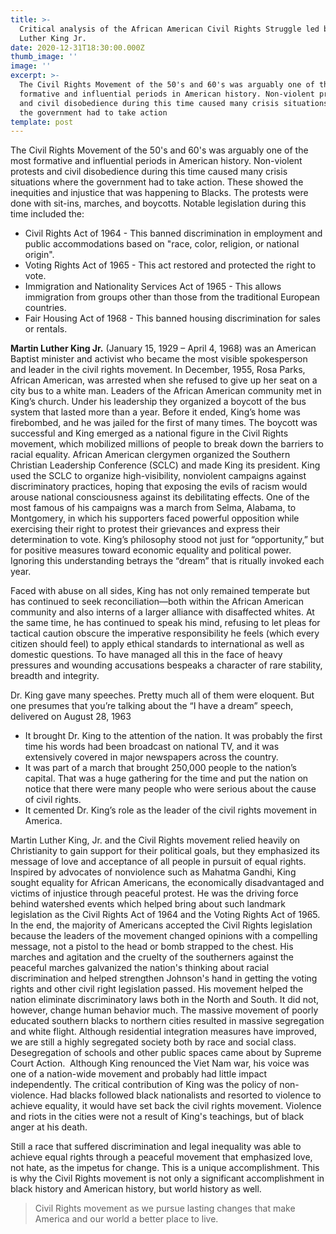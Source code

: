 ```yaml
---
title: >-
  Critical analysis of the African American Civil Rights Struggle led by Martin
  Luther King Jr.
date: 2020-12-31T18:30:00.000Z
thumb_image: ''
image: ''
excerpt: >-
  The Civil Rights Movement of the 50's and 60's was arguably one of the most
  formative and influential periods in American history. Non-violent protests
  and civil disobedience during this time caused many crisis situations where
  the government had to take action
template: post
---
```

The Civil Rights Movement of the 50's and 60's was arguably one of the most formative and influential periods in American history. Non-violent protests and civil disobedience during this time caused many crisis situations where the government had to take action. These showed
the inequities and injustice that was happening to Blacks. The protests were done with sit-ins,
marches, and boycotts. Notable legislation during this time included the:

* Civil Rights Act of 1964 - This banned discrimination in employment and public accommodations based on "race, color, religion, or national origin".
* Voting Rights Act of 1965 - This act restored and protected the right to vote.
* Immigration and Nationality Services Act of 1965 - This allows immigration from groups other than those from the traditional European countries.
* Fair Housing Act of 1968 - This banned housing discrimination for sales or rentals.

**Martin Luther King Jr.** (January 15, 1929 – April 4, 1968) was an American Baptist minister and activist who became the most visible spokesperson and leader in the civil rights movement. In December, 1955, Rosa Parks, African American, was arrested when she refused to give up her seat on a city bus to a white man. Leaders of the African American community met in King’s church. Under his leadership they organized a boycott of the bus system that lasted more than a year. Before it ended, King’s home was firebombed, and he was jailed for the first of many times. The boycott was successful and King emerged as a national figure in the Civil Rights movement, which mobilized millions of people to break down the barriers to racial equality. African American clergymen organized the Southern Christian Leadership Conference (SCLC) and made King its president. King used the SCLC to organize high-visibility, nonviolent campaigns against discriminatory practices, hoping that exposing the evils of racism would arouse national consciousness against its debilitating effects. One of the most famous of his
campaigns was a march from Selma, Alabama, to Montgomery, in which his supporters faced powerful opposition while exercising their right to protest their grievances and express their determination to vote. King’s philosophy stood not just for “opportunity,” but for positive measures toward economic equality and political power. Ignoring this understanding betrays the “dream” that is ritually invoked each year. 

Faced with abuse on all sides, King has not only remained temperate but has continued to seek reconciliation—both within the African American community and also interns of a larger alliance with disaffected whites. At the same time, he has continued to speak his mind, refusing to let pleas for tactical caution obscure the imperative responsibility he feels (which every citizen should feel) to apply ethical standards to international as well as domestic questions. To have managed all this in the face of heavy pressures and wounding accusations bespeaks a character of rare stability, breadth and integrity. 


Dr. King gave many speeches. Pretty much all of them were eloquent. But one presumes that
you’re talking about the “I have a dream” speech, delivered on August 28, 1963

* It brought Dr. King to the attention of the nation. It was probably the first time his words had been broadcast on national TV, and it was extensively covered in major newspapers across the country.
* It was part of a march that brought 250,000 people to the nation’s capital. That was a huge gathering for the time and put the nation on notice that there were many people
  who were serious about the cause of civil rights.
* It cemented Dr. King’s role as the leader of the civil rights movement in America.

Martin Luther King, Jr. and the Civil Rights movement relied heavily on Christianity to gain support for their political goals, but they emphasized its message of love and acceptance of all people in pursuit of equal rights. Inspired by advocates of nonviolence such as Mahatma Gandhi, King sought equality for African Americans, the economically disadvantaged and victims of injustice through peaceful protest.
He was the driving force behind watershed events which helped bring about such landmark legislation as the Civil Rights Act of 1964 and the Voting Rights Act of 1965. In the end, the majority of Americans accepted the Civil Rights legislation because the leaders of the movement changed opinions with a compelling message, not a pistol to the head or bomb strapped to the chest.
His marches and agitation and the cruelty of the southerners against the peaceful marches galvanized the nation's thinking about racial discrimination and helped strengthen Johnson's hand in getting the voting rights and other civil right legislation passed. His movement helped the nation eliminate discriminatory laws both in the North and South. It did not, however, change human behavior much. The massive movement of poorly educated southern blacks to northern cities resulted in massive segregation and white flight. Although residential integration measures have improved, we are still a highly segregated society both by race and social class. Desegregation of schools and other public spaces came about by Supreme Court Action. 
Although King renounced the Viet Nam war, his voice was one of a nation-wide movement and probably had little impact independently.
The critical contribution of King was the policy of non-violence. Had blacks followed black nationalists and resorted to violence to achieve equality, it would have set back the civil rights movement. Violence and riots in the cities were not a result of King's teachings, but of black anger at his death.

Still a race that suffered discrimination and legal inequality was able to achieve equal rights through a peaceful movement that emphasized love, not hate, as the impetus for change. This is a unique accomplishment. This is why the Civil Rights movement is not only a significant accomplishment in black history and American history, but world history as well.

> Civil Rights movement as we pursue lasting changes that make America and our world a better place to live.
